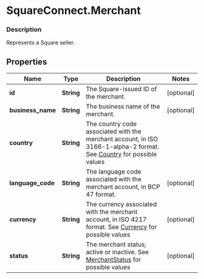 # SquareConnect.Merchant

### Description

Represents a Square seller.

## Properties
Name | Type | Description | Notes
------------ | ------------- | ------------- | -------------
**id** | **String** | The Square-issued ID of the merchant. | [optional] 
**business_name** | **String** | The business name of the merchant. | [optional] 
**country** | **String** | The country code associated with the merchant account, in ISO 3166-1-alpha-2 format. See [Country](#type-country) for possible values | 
**language_code** | **String** | The language code associated with the merchant account, in BCP 47 format. | [optional] 
**currency** | **String** | The currency associated with the merchant account, in ISO 4217 format. See [Currency](#type-currency) for possible values | [optional] 
**status** | **String** | The merchant status, active or inactive. See [MerchantStatus](#type-merchantstatus) for possible values | [optional] 


